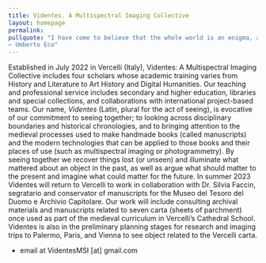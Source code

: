 ```yaml
---
title: Videntes. A Multispectral Imaging Collective 
layout: homepage
permalink: 
pullquote: "I have come to believe that the whole world is an enigma, a harmless enigma that is made terrible by our own mad attempt to interpret it as though it had an underlying truth.
― Umberto Eco"
---
```

Established in July 2022 in Vercelli (Italy), Videntes: A Multispectral Imaging Collective includes four scholars whose academic training varies from History and Literature to Art History and Digital Humanities. Our teaching and professional service includes secondary and higher education, libraries and special collections, and collaborations with international project-based teams. Our name, _Videntes_ (Latin, plural for the act of seeing), is evocative of our commitment to seeing together; to looking across disciplinary boundaries and historical chronologies, and to bringing attention to the medieval processes used to make handmade books (called manuscripts) and the modern technologies that can be applied to those books and their places of use (such as multispectral imaging or photogrammetry). By seeing together we recover things lost (or unseen) and illuminate what mattered about an object in the past, as well as argue what should matter to the present and imagine what could matter for the future. In summer 2023 Videntes will return to Vercelli to work in collaboration with Dr. Silvia Faccin, segratario and conservator of manuscripts for the Museo del Tesoro del Duomo e Archivio Capitolare. Our work will include consulting archival materials and manuscripts related to seven carta (sheets of parchment) once used as part of the medieval curriculum in Vercelli’s Cathedral School. Videntes is also in the preliminary planning stages for research and imaging trips to Palermo, Paris, and Vienna to see object related to the Vercelli carta.

- email at VidentesMSI [at] gmail.com
